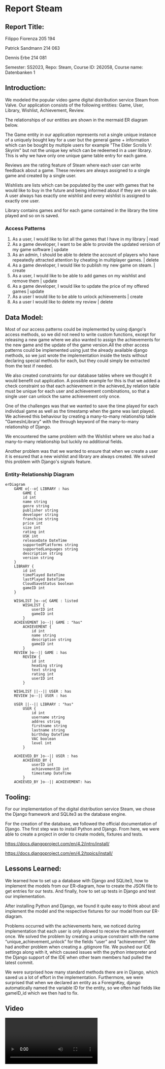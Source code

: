 # Report Steam

## Report Title:

Filippo Fiorenza 205 194

Patrick Sandmann 214 063

Dennis Erbe 214 081

Semester: SS2023, Repo: Steam, Course ID: 262058, Course name: Datenbanken 1

## Introduction:

We modeled the popular video game digital distribution service Steam from Valve. Our application consists of the
following
entities: Game, User, Library, Wishlist, Achievement, Review.

The relationships of our entities are shown in the mermaid ER diagram below.

The Game entity in our application represents not a single unique instance of a uniquely bought key for a user
but the general game + information which can be bought by multiple users for example "The Elder Scrolls V: Skyrim" but
not the
unique key which can be redeemed in a user library. This is why we have only one unique game table entry for each game.

Reviews are the rating feature of Steam where each user can write feedback about a game. These reviews are always
assigned to
a single game and created by a single user.

Wishlists are lists which can be populated by the user with games that he would like to buy in the future and being
informed about
if they are on sale. A user always has exactly one wishlist and every wishlist is assigned to exactly one user.

Library contains games and for each game contained in the library the time played and so on is saved.

### Access Patterns

1. As a user, I would like to list all the games that I have in my library | read
2. As a game developer, I want to be able to provide the updated version of my game software | update
3. As an admin, I should be able to delete the account of players who have repeatedly attracted attention by cheating in
   multiplayer games. | delete
4. As a game developer, I would like to publish my new game on steam. | create
5. As a user, I would like to be able to add games on my wishlist and remove them | update
6. As a game developer, I would like to update the price of my offered games | update
7. As a user I would like to be able to unlock achievements | create
8. As a user I would like to delete my review | delete

## Data Model:

Most of our access patterns could be implemented by using django's access methods, so we did not need to write custom
functions, except for
releasing a new game where we also wanted to assign the achievements for the new game and the update of the game
version.All the other access patterns could be implemented using just the already available django methods, so we just wrote the implementation
inside the tests without declaring special methods for each, but they could simply be extracted from the test if needed.

We also created constraints for our database tables where we thought it would benefit out application. A possible example for this is that we added a 
check constraint so that each achievement in the achieved_by relation table must be unique for each user and achievement combinations, so that a single 
user can unlock the same achievement only once. 

One of the challenges was that we wanted to save the time played for each individual game as well as the timestamp when
the game was last played. We achieved this behaviour by creating a many-to-many relationship table "GamesInLibrary" with the
through keyword of the many-to-many relationship of Django.

We encountered the same problem with the Wishlist where we also had a many-to-many relationship but luckily no additional
fields.

Another problem was that we wanted to ensure that when we create a user it is ensured that a new wishlist and library are
always created. We solved this problem with Django's signals feature.


### Entity-Relationship Diagram

```mermaid
erDiagram
    GAME o{--o{ LIBRARY : has
        GAME {
        id int
        name string
        genre string
        publisher string
        developer string
        franchise string
        price int
        size int
        rating int
        USK int
        releaseDate DateTime
        supportedPlatforms string
        supportedLanguages string
        description string
        version string
    }
    LIBRARY {
        id int
        timePlayed DateTime
        lastPlayed DateTime
        CloudSaveStatus boolean
        gameID int
    }
    
    WISHLIST }o--o{ GAME : listed
        WISHLIST {
            userID int
            gameID int            
        }
    ACHIEVEMENT }o--|| GAME : "has"
        ACHIEVEMENT {
            id int
            name string
            description string
            gameID int
        }
    REVIEW }o--|| GAME : has    
        REVIEW {
            id int
            heading string
            text string
            rating int
            userID int
        }

    WISHLIST ||--|| USER : has
    REVIEW }o--|| USER : has    

    USER ||--|| LIBRARY : "has"
        USER {
            id int
            username string
            addres string
            firstname string
            lastname string
            birthday DateTime
            VAC boolean
            level int
        }

    ACHIEVED_BY }o--|| USER : has
        ACHIEVED_BY {
            userID int
            achievementID int
            timestamp DateTime
        }
    ACHIEVED_BY }o--|| ACHIEVEMENT: has

```

## Tooling:

For our implementation of the digital distribution service Steam, we chose the Django framework and SQLite3 as the
database engine.

For the creation of the database, we followed the official documentation of Django. The first step was to install Python
and Django. From here, we were able to create a project in order to create models, fixtures and tests.

https://docs.djangoproject.com/en/4.2/intro/install/

https://docs.djangoproject.com/en/4.2/topics/install/

## Lessons Learned:

We learned how to set up a database with Django and SQLite3, how to implement the models from our ER-diagram, how to
create the JSON file to get entries for our tests. And finally, how to set up tests in Django and test our
implementation.

After installing Python and Django, we found it quite easy to think about and implement the model and the respective
fixtures for our model from our ER-diagram.

Problems occurred with the achievements here, we noticed during implementation that each user is only allowed to receive
the achievement once. We solved the problem by creating a unique constraint with the name “unique_achievement_unlock”
for the fields “user” and “achievement”.
We had another problem when creating a .gitignore file. We pushed our IDE settings along with it, which caused issues
with the python interpreter and the Django support of the IDE when other team members had pulled the latest commit.

We were surprised how many standard methods there are in Django, which saved us a lot of effort in the implementation.
Furthermore, we were surprised that when we declared an entity as a ForeignKey, django automatically named the variable ID
for the entity, so we often had fields like gameID_id which we then had to fix.

## Video
![](2023-06-26_21-18-45.mp4)
